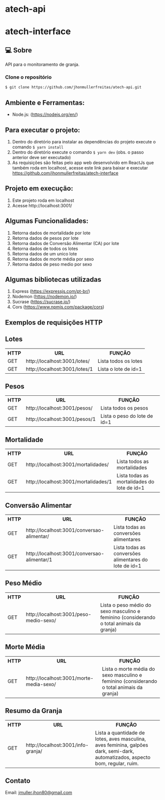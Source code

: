 # atech-api

# atech-interface

## 💻 Sobre

API para o monitoramento de granja.

### Clone o repositório

```bash
$ git clone https://github.com/jhonmullerfreitas/atech-api.git
```

## Ambiente e Ferramentas:

- Node.js: (https://nodejs.org/en/)

## Para executar o projeto:

1. Dentro do diretório para instalar as dependências do projeto execute o comando `$ yarn install`
2. Dentro do diretório execute o comando `$ yarn dev` (obs. o passo anterior deve ser executado)
3. As requisições são feitas pelo app web desenvolvido em ReactJs que também roda em localhost, acesse este link para baixar e executar https://github.com/jhonmullerfreitas/atech-interface

## Projeto em execução:

1. Este projeto roda em localhost
2. Acesse http://localhost:3001/

## Algumas Funcionalidades:

1. Retorna dados de mortalidade por lote
2. Retorna dados de pesos por lote
3. Retorna dados de Conversão Alimentar (CA) por lote
4. Retorna dados de todos os lotes
5. Retorna dados de um unico lote
6. Retorna dados de morte média por sexo
7. Retorna dados de peso medio por sexo

## Algumas bibliotecas utilizadas
1. Express (https://expressjs.com/pt-br/)
2. Nodemon (https://nodemon.io/)
3. Sucrase (https://sucrase.io/)
4. Cors (https://www.npmjs.com/package/cors)

## Exemplos de requisições HTTP

## Lotes
<table>
  <tr>
    <th>HTTP</th>
    <th>URL</th>
    <th>FUNÇÃO</th>
  </tr>
  <tr>
    <td>GET</td>
    <td>http://localhost:3001/lotes/</td>
    <td>Lista todos os lotes</td>
  </tr>
  <tr>
    <td>GET</td>
    <td>http://localhost:3001/lotes/1</td>
    <td>Lista o lote de id=1</td>
  </tr>
</table>

## Pesos
<table>
  <tr>
    <th>HTTP</th>
    <th>URL</th>
    <th>FUNÇÃO</th>
  </tr>
  <tr>
    <td>GET</td>
    <td>http://localhost:3001/pesos/</td>
    <td>Lista todos os pesos</td>
  </tr>
  <tr>
    <td>GET</td>
    <td>http://localhost:3001/pesos/1</td>
    <td>Lista o peso do lote de id=1</td>
  </tr>
</table>

## Mortalidade
<table>
  <tr>
    <th>HTTP</th>
    <th>URL</th>
    <th>FUNÇÃO</th>
  </tr>
  <tr>
    <td>GET</td>
    <td>http://localhost:3001/mortalidades/</td>
    <td>Lista todos as mortalidades</td>
  </tr>
  <tr>
    <td>GET</td>
    <td>http://localhost:3001/mortalidades/1</td>
    <td>Lista todas as mortalidades do lote de id=1</td>
  </tr>
</table>


## Conversão Alimentar
<table>
  <tr>
    <th>HTTP</th>
    <th>URL</th>
    <th>FUNÇÃO</th>
  </tr>
  <tr>
    <td>GET</td>
    <td>http://localhost:3001/conversao-alimentar/</td>
    <td>Lista todas as conversões alimentares</td>
  </tr>
  <tr>
    <td>GET</td>
    <td>http://localhost:3001/conversao-alimentar/1</td>
    <td>Lista todas as conversões alimentares do lote de id=1</td>
  </tr>
</table>

## Peso Médio
<table>
  <tr>
    <th>HTTP</th>
    <th>URL</th>
    <th>FUNÇÃO</th>
  </tr>
  <tr>
    <td>GET</td>
    <td>http://localhost:3001/peso-medio-sexo/</td>
    <td>Lista o peso médio do sexo masculino e feminino (considerando o total animais da granja)</td>
  </tr>
</table>


## Morte Média
<table>
  <tr>
    <th>HTTP</th>
    <th>URL</th>
    <th>FUNÇÃO</th>
  </tr>
  <tr>
    <td>GET</td>
    <td>http://localhost:3001/morte-media-sexo/</td>
    <td>Lista o morte média do sexo masculino e feminino (considerando o total animais da granja)</td>
  </tr>
</table>

## Resumo da Granja
<table>
  <tr>
    <th>HTTP</th>
    <th>URL</th>
    <th>FUNÇÃO</th>
  </tr>
  <tr>
    <td>GET</td>
    <td>http://localhost:3001/info-granja/</td>
    <td>Lista a quantidade de lotes, aves masculina, aves feminina, galpões dark, semi-dark, automatizados, aspecto bom, regular, ruim.</td>
  </tr>
</table>



## Contato 
Email: jmuller.jhon80@gmail.com
